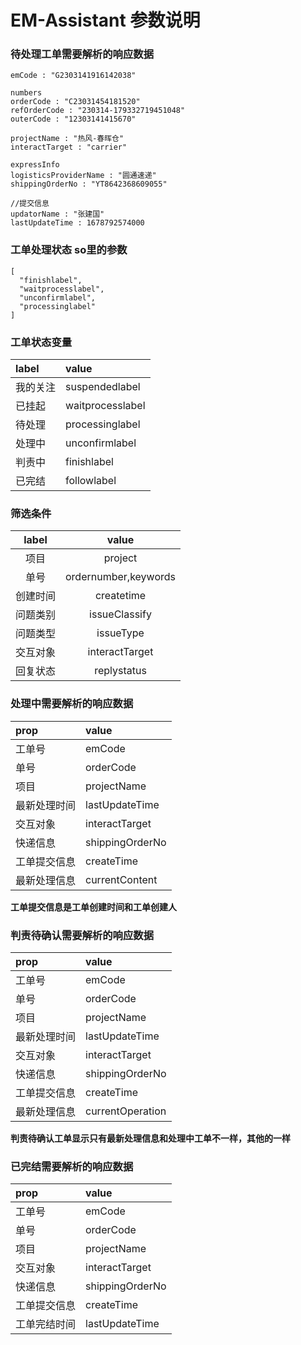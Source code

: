 # EM-Assistant 参数说明
### 待处理工单需要解析的响应数据
```
emCode : "G2303141916142038"

numbers
orderCode : "C23031454181520"
refOrderCode : "230314-179332719451048"
outerCode : "12303141415670"

projectName : "热风-春晖仓"
interactTarget : "carrier"

expressInfo
logisticsProviderName : "圆通速递"
shippingOrderNo : "YT8642368609055"

//提交信息
updatorName : "张建国"
lastUpdateTime : 1678792574000
```
### 工单处理状态 so里的参数
```
[
  "finishlabel",
  "waitprocesslabel",
  "unconfirmlabel",
  "processinglabel"
]
```
 ### 工单状态变量
| label | value |
| :--- | :---- |
| 我的关注| suspendedlabel|
| 已挂起| waitprocesslabel|
| 待处理| processinglabel|
| 处理中| unconfirmlabel|
| 判责中| finishlabel|
| 已完结| followlabel|

### 筛选条件
|label|value|
|:---:|:---:|
| 项目 |project|
| 单号 |ordernumber,keywords|
| 创建时间 |createtime|
| 问题类别 |issueClassify|
| 问题类型 |issueType|
| 交互对象 |interactTarget|
| 回复状态 |replystatus|
### 处理中需要解析的响应数据
|prop|value|
|:---|:---|
| 工单号| emCode|
| 单号|orderCode |
| 项目|projectName |
| 最新处理时间| lastUpdateTime |
| 交互对象|interactTarget |
| 快递信息|shippingOrderNo |
| 工单提交信息| createTime |
| 最新处理信息| currentContent |

**工单提交信息是工单创建时间和工单创建人**

### 判责待确认需要解析的响应数据
|prop|value|
|:---|:---|
| 工单号| emCode|
| 单号|orderCode |
| 项目|projectName |
| 最新处理时间| lastUpdateTime |
| 交互对象|interactTarget |
| 快递信息|shippingOrderNo |
| 工单提交信息| createTime |
| 最新处理信息| currentOperation |

**判责待确认工单显示只有最新处理信息和处理中工单不一样，其他的一样**

### 已完结需要解析的响应数据
|prop|value|
|:---|:---|
| 工单号| emCode|
| 单号|orderCode |
| 项目|projectName |
| 交互对象|interactTarget |
| 快递信息|shippingOrderNo |
| 工单提交信息| createTime |
| 工单完结时间| lastUpdateTime |










